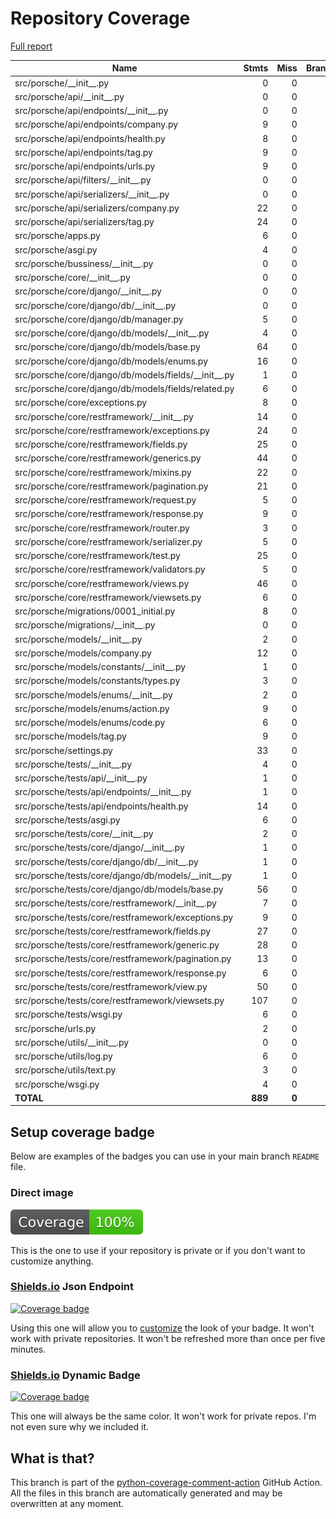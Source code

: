 # Repository Coverage

[Full report](https://htmlpreview.github.io/?https://github.com/noHairMan/nhm-django-infra/blob/python-coverage-comment-action-data/htmlcov/index.html)

| Name                                                     |    Stmts |     Miss |   Branch |   BrPart |    Cover |   Missing |
|--------------------------------------------------------- | -------: | -------: | -------: | -------: | -------: | --------: |
| src/porsche/\_\_init\_\_.py                              |        0 |        0 |        0 |        0 |     100% |           |
| src/porsche/api/\_\_init\_\_.py                          |        0 |        0 |        0 |        0 |     100% |           |
| src/porsche/api/endpoints/\_\_init\_\_.py                |        0 |        0 |        0 |        0 |     100% |           |
| src/porsche/api/endpoints/company.py                     |        9 |        0 |        0 |        0 |     100% |           |
| src/porsche/api/endpoints/health.py                      |        8 |        0 |        0 |        0 |     100% |           |
| src/porsche/api/endpoints/tag.py                         |        9 |        0 |        0 |        0 |     100% |           |
| src/porsche/api/endpoints/urls.py                        |        9 |        0 |        0 |        0 |     100% |           |
| src/porsche/api/filters/\_\_init\_\_.py                  |        0 |        0 |        0 |        0 |     100% |           |
| src/porsche/api/serializers/\_\_init\_\_.py              |        0 |        0 |        0 |        0 |     100% |           |
| src/porsche/api/serializers/company.py                   |       22 |        0 |        0 |        0 |     100% |           |
| src/porsche/api/serializers/tag.py                       |       24 |        0 |        0 |        0 |     100% |           |
| src/porsche/apps.py                                      |        6 |        0 |        0 |        0 |     100% |           |
| src/porsche/asgi.py                                      |        4 |        0 |        0 |        0 |     100% |           |
| src/porsche/bussiness/\_\_init\_\_.py                    |        0 |        0 |        0 |        0 |     100% |           |
| src/porsche/core/\_\_init\_\_.py                         |        0 |        0 |        0 |        0 |     100% |           |
| src/porsche/core/django/\_\_init\_\_.py                  |        0 |        0 |        0 |        0 |     100% |           |
| src/porsche/core/django/db/\_\_init\_\_.py               |        0 |        0 |        0 |        0 |     100% |           |
| src/porsche/core/django/db/manager.py                    |        5 |        0 |        0 |        0 |     100% |           |
| src/porsche/core/django/db/models/\_\_init\_\_.py        |        4 |        0 |        0 |        0 |     100% |           |
| src/porsche/core/django/db/models/base.py                |       64 |        0 |       16 |        0 |     100% |           |
| src/porsche/core/django/db/models/enums.py               |       16 |        0 |        0 |        0 |     100% |           |
| src/porsche/core/django/db/models/fields/\_\_init\_\_.py |        1 |        0 |        0 |        0 |     100% |           |
| src/porsche/core/django/db/models/fields/related.py      |        6 |        0 |        0 |        0 |     100% |           |
| src/porsche/core/exceptions.py                           |        8 |        0 |        2 |        0 |     100% |           |
| src/porsche/core/restframework/\_\_init\_\_.py           |       14 |        0 |        0 |        0 |     100% |           |
| src/porsche/core/restframework/exceptions.py             |       24 |        0 |        4 |        0 |     100% |           |
| src/porsche/core/restframework/fields.py                 |       25 |        0 |        2 |        0 |     100% |           |
| src/porsche/core/restframework/generics.py               |       44 |        0 |       16 |        0 |     100% |           |
| src/porsche/core/restframework/mixins.py                 |       22 |        0 |        0 |        0 |     100% |           |
| src/porsche/core/restframework/pagination.py             |       21 |        0 |        0 |        0 |     100% |           |
| src/porsche/core/restframework/request.py                |        5 |        0 |        0 |        0 |     100% |           |
| src/porsche/core/restframework/response.py               |        9 |        0 |        0 |        0 |     100% |           |
| src/porsche/core/restframework/router.py                 |        3 |        0 |        0 |        0 |     100% |           |
| src/porsche/core/restframework/serializer.py             |        5 |        0 |        0 |        0 |     100% |           |
| src/porsche/core/restframework/test.py                   |       25 |        0 |        0 |        0 |     100% |           |
| src/porsche/core/restframework/validators.py             |        5 |        0 |        0 |        0 |     100% |           |
| src/porsche/core/restframework/views.py                  |       46 |        0 |       20 |        0 |     100% |           |
| src/porsche/core/restframework/viewsets.py               |        6 |        0 |        0 |        0 |     100% |           |
| src/porsche/migrations/0001\_initial.py                  |        8 |        0 |        0 |        0 |     100% |           |
| src/porsche/migrations/\_\_init\_\_.py                   |        0 |        0 |        0 |        0 |     100% |           |
| src/porsche/models/\_\_init\_\_.py                       |        2 |        0 |        0 |        0 |     100% |           |
| src/porsche/models/company.py                            |       12 |        0 |        0 |        0 |     100% |           |
| src/porsche/models/constants/\_\_init\_\_.py             |        1 |        0 |        0 |        0 |     100% |           |
| src/porsche/models/constants/types.py                    |        3 |        0 |        0 |        0 |     100% |           |
| src/porsche/models/enums/\_\_init\_\_.py                 |        2 |        0 |        0 |        0 |     100% |           |
| src/porsche/models/enums/action.py                       |        9 |        0 |        0 |        0 |     100% |           |
| src/porsche/models/enums/code.py                         |        6 |        0 |        0 |        0 |     100% |           |
| src/porsche/models/tag.py                                |        9 |        0 |        0 |        0 |     100% |           |
| src/porsche/settings.py                                  |       33 |        0 |        0 |        0 |     100% |           |
| src/porsche/tests/\_\_init\_\_.py                        |        4 |        0 |        0 |        0 |     100% |           |
| src/porsche/tests/api/\_\_init\_\_.py                    |        1 |        0 |        0 |        0 |     100% |           |
| src/porsche/tests/api/endpoints/\_\_init\_\_.py          |        1 |        0 |        0 |        0 |     100% |           |
| src/porsche/tests/api/endpoints/health.py                |       14 |        0 |        0 |        0 |     100% |           |
| src/porsche/tests/asgi.py                                |        6 |        0 |        0 |        0 |     100% |           |
| src/porsche/tests/core/\_\_init\_\_.py                   |        2 |        0 |        0 |        0 |     100% |           |
| src/porsche/tests/core/django/\_\_init\_\_.py            |        1 |        0 |        0 |        0 |     100% |           |
| src/porsche/tests/core/django/db/\_\_init\_\_.py         |        1 |        0 |        0 |        0 |     100% |           |
| src/porsche/tests/core/django/db/models/\_\_init\_\_.py  |        1 |        0 |        0 |        0 |     100% |           |
| src/porsche/tests/core/django/db/models/base.py          |       56 |        0 |        2 |        0 |     100% |           |
| src/porsche/tests/core/restframework/\_\_init\_\_.py     |        7 |        0 |        0 |        0 |     100% |           |
| src/porsche/tests/core/restframework/exceptions.py       |        9 |        0 |        0 |        0 |     100% |           |
| src/porsche/tests/core/restframework/fields.py           |       27 |        0 |        0 |        0 |     100% |           |
| src/porsche/tests/core/restframework/generic.py          |       28 |        0 |        0 |        0 |     100% |           |
| src/porsche/tests/core/restframework/pagination.py       |       13 |        0 |        0 |        0 |     100% |           |
| src/porsche/tests/core/restframework/response.py         |        6 |        0 |        0 |        0 |     100% |           |
| src/porsche/tests/core/restframework/view.py             |       50 |        0 |        0 |        0 |     100% |           |
| src/porsche/tests/core/restframework/viewsets.py         |      107 |        0 |        0 |        0 |     100% |           |
| src/porsche/tests/wsgi.py                                |        6 |        0 |        0 |        0 |     100% |           |
| src/porsche/urls.py                                      |        2 |        0 |        0 |        0 |     100% |           |
| src/porsche/utils/\_\_init\_\_.py                        |        0 |        0 |        0 |        0 |     100% |           |
| src/porsche/utils/log.py                                 |        6 |        0 |        0 |        0 |     100% |           |
| src/porsche/utils/text.py                                |        3 |        0 |        0 |        0 |     100% |           |
| src/porsche/wsgi.py                                      |        4 |        0 |        0 |        0 |     100% |           |
|                                                **TOTAL** |  **889** |    **0** |   **62** |    **0** | **100%** |           |


## Setup coverage badge

Below are examples of the badges you can use in your main branch `README` file.

### Direct image

[![Coverage badge](https://raw.githubusercontent.com/noHairMan/nhm-django-infra/python-coverage-comment-action-data/badge.svg)](https://htmlpreview.github.io/?https://github.com/noHairMan/nhm-django-infra/blob/python-coverage-comment-action-data/htmlcov/index.html)

This is the one to use if your repository is private or if you don't want to customize anything.

### [Shields.io](https://shields.io) Json Endpoint

[![Coverage badge](https://img.shields.io/endpoint?url=https://raw.githubusercontent.com/noHairMan/nhm-django-infra/python-coverage-comment-action-data/endpoint.json)](https://htmlpreview.github.io/?https://github.com/noHairMan/nhm-django-infra/blob/python-coverage-comment-action-data/htmlcov/index.html)

Using this one will allow you to [customize](https://shields.io/endpoint) the look of your badge.
It won't work with private repositories. It won't be refreshed more than once per five minutes.

### [Shields.io](https://shields.io) Dynamic Badge

[![Coverage badge](https://img.shields.io/badge/dynamic/json?color=brightgreen&label=coverage&query=%24.message&url=https%3A%2F%2Fraw.githubusercontent.com%2FnoHairMan%2Fnhm-django-infra%2Fpython-coverage-comment-action-data%2Fendpoint.json)](https://htmlpreview.github.io/?https://github.com/noHairMan/nhm-django-infra/blob/python-coverage-comment-action-data/htmlcov/index.html)

This one will always be the same color. It won't work for private repos. I'm not even sure why we included it.

## What is that?

This branch is part of the
[python-coverage-comment-action](https://github.com/marketplace/actions/python-coverage-comment)
GitHub Action. All the files in this branch are automatically generated and may be
overwritten at any moment.